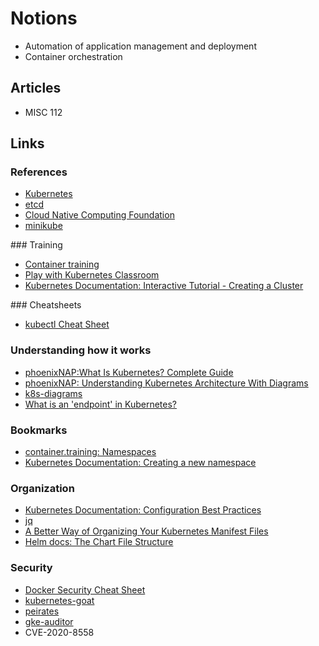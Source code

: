 # Notions

- Automation of application management and deployment
- Container orchestration

## Articles

- MISC 112

## Links

### References

- [Kubernetes](https://kubernetes.io/)
- [etcd](https://etcd.io/)
- [Cloud Native Computing Foundation](https://www.cncf.io/)
- [minikube](https://minikube.sigs.k8s.io/docs/)

### Training

- [Container training](https://container.training/)
- [Play with Kubernetes Classroom](https://training.play-with-kubernetes.com/)
- [Kubernetes Documentation: Interactive Tutorial - Creating a Cluster](https://kubernetes.io/docs/tutorials/kubernetes-basics/create-cluster/cluster-interactive/)

### Cheatsheets

- [kubectl Cheat Sheet](https://phoenixnap.com/kb/kubectl-commands-cheat-sheet)

### Understanding how it works

- [phoenixNAP:What Is Kubernetes? Complete Guide](https://phoenixnap.com/kb/what-is-kubernetes)
- [phoenixNAP: Understanding Kubernetes Architecture With Diagrams](https://phoenixnap.com/kb/understanding-kubernetes-architecture-diagrams)
- [k8s-diagrams](https://github.com/cloudogu/k8s-diagrams)
- [What is an 'endpoint' in Kubernetes?](https://stackoverflow.com/questions/52857825/what-is-an-endpoint-in-kubernetes)

### Bookmarks

- [container.training: Namespaces](https://container.training/kube-selfpaced.yml.html#119)
- [Kubernetes Documentation: Creating a new namespace](https://kubernetes.io/docs/tasks/administer-cluster/namespaces/#creating-a-new-namespace)

### Organization

- [Kubernetes Documentation: Configuration Best Practices](https://kubernetes.io/docs/concepts/configuration/overview/)
- [jq](https://stedolan.github.io/jq/)
- [A Better Way of Organizing Your Kubernetes Manifest Files](https://boxunix.com/2020/05/15/a-better-way-of-organizing-your-kubernetes-manifest-files/)
- [Helm docs: The Chart File Structure](https://helm.sh/docs/topics/charts/)

### Security

- [Docker Security Cheat Sheet](https://cheatsheetseries.owasp.org/cheatsheets/Docker_Security_Cheat_Sheet.html)
- [kubernetes-goat](https://github.com/madhuakula/kubernetes-goat)
- [peirates](https://github.com/inguardians/peirates)
- [gke-auditor](https://github.com/google/gke-auditor)
- CVE-2020-8558
